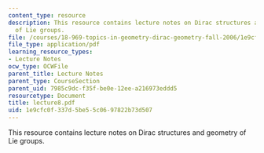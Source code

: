```yaml
---
content_type: resource
description: This resource contains lecture notes on Dirac structures and geometry
  of Lie groups.
file: /courses/18-969-topics-in-geometry-dirac-geometry-fall-2006/1e9cfc0f337d5be55c0697822b73d507_lecture8.pdf
file_type: application/pdf
learning_resource_types:
- Lecture Notes
ocw_type: OCWFile
parent_title: Lecture Notes
parent_type: CourseSection
parent_uid: 7985c9dc-f35f-be0e-12ee-a216973eddd5
resourcetype: Document
title: lecture8.pdf
uid: 1e9cfc0f-337d-5be5-5c06-97822b73d507
---
```

This resource contains lecture notes on Dirac structures and geometry of Lie groups.

